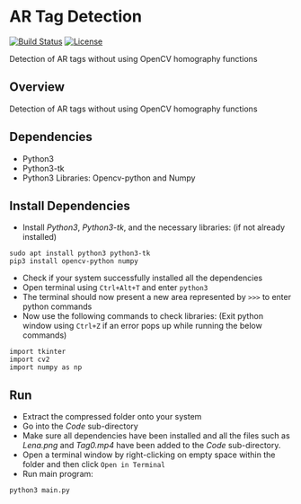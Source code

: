 # AR Tag Detection
[![Build Status](https://travis-ci.org/urastogi885/ar-tag-detection.svg?branch=master)](https://travis-ci.org/urastogi885/ar-tag-detection)
[![License](https://img.shields.io/badge/License-BSD%203--Clause-blue.svg)](https://github.com/urastogi885/ar-tag-detection/blob/master/LICENSE)

Detection of AR tags without using OpenCV homography functions

## Overview

Detection of AR tags without using OpenCV homography functions


## Dependencies

- Python3
- Python3-tk
- Python3 Libraries: Opencv-python and Numpy

## Install Dependencies

- Install *Python3*, *Python3-tk*, and the necessary libraries: (if not already installed)
````
sudo apt install python3 python3-tk
pip3 install opencv-python numpy
````
- Check if your system successfully installed all the dependencies
- Open terminal using ````Ctrl+Alt+T```` and enter ````python3````
- The terminal should now present a new area represented by ````>>>```` to enter python commands
- Now use the following commands to check libraries: (Exit python window using ````Ctrl+Z```` if an error pops up while 
running the below commands)
````
import tkinter
import cv2
import numpy as np
````

## Run

- Extract the compressed folder onto your system
- Go into the *Code* sub-directory
- Make sure all dependencies have been installed and all the files such as *Lena.png* and *Tag0.mp4* have been added to
the *Code* sub-directory.
- Open a terminal window by right-clicking on empty space within the folder and then click ````Open in Terminal````
- Run main program:
````
python3 main.py
````